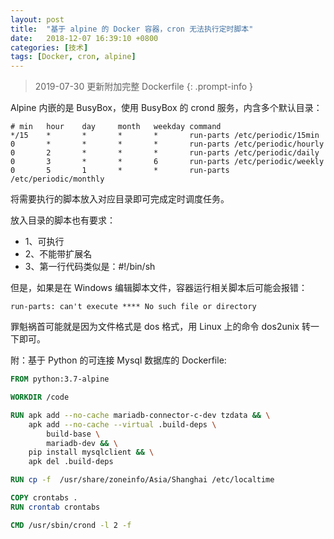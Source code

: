 ```yaml
---
layout: post
title:  "基于 alpine 的 Docker 容器，cron 无法执行定时脚本"
date:   2018-12-07 16:39:10 +0800
categories: [技术]
tags: [Docker, cron, alpine]
---
```


> 2019-07-30 更新附加完整 Dockerfile
{: .prompt-info }

Alpine 内嵌的是 BusyBox，使用 BusyBox 的 crond 服务，内含多个默认目录：

``` crontab
# min   hour    day     month   weekday command
*/15    *       *       *       *       run-parts /etc/periodic/15min
0       *       *       *       *       run-parts /etc/periodic/hourly
0       2       *       *       *       run-parts /etc/periodic/daily
0       3       *       *       6       run-parts /etc/periodic/weekly
0       5       1       *       *       run-parts /etc/periodic/monthly
```

将需要执行的脚本放入对应目录即可完成定时调度任务。

 放入目录的脚本也有要求：

 - 1、可执行
 - 2、不能带扩展名
 - 3、第一行代码类似是：#!/bin/sh

但是，如果是在 Windows 编辑脚本文件，容器运行相关脚本后可能会报错：

```
run-parts: can't execute **** No such file or directory
```

罪魁祸首可能就是因为文件格式是 dos 格式，用 Linux 上的命令 dos2unix 转一下即可。

附：基于 Python 的可连接 Mysql 数据库的 Dockerfile:

``` dockerfile
FROM python:3.7-alpine

WORKDIR /code

RUN apk add --no-cache mariadb-connector-c-dev tzdata && \
    apk add --no-cache --virtual .build-deps \
        build-base \
        mariadb-dev && \
    pip install mysqlclient && \
    apk del .build-deps

RUN cp -f  /usr/share/zoneinfo/Asia/Shanghai /etc/localtime

COPY crontabs .
RUN crontab crontabs

CMD /usr/sbin/crond -l 2 -f
```